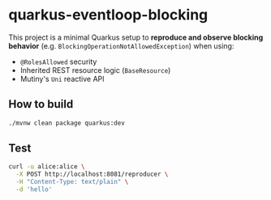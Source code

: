 # quarkus-eventloop-blocking

This project is a minimal Quarkus setup to **reproduce and observe blocking behavior** (e.g. `BlockingOperationNotAllowedException`) when using:

- `@RolesAllowed` security
- Inherited REST resource logic (`BaseResource`)
- Mutiny's `Uni` reactive API

## How to build
```sh
./mvnw clean package quarkus:dev
```

## Test
```sh
curl -u alice:alice \
  -X POST http://localhost:8081/reproducer \
  -H "Content-Type: text/plain" \
  -d 'hello'
```